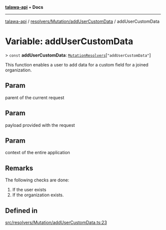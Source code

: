 [**talawa-api**](../../../../README.md) • **Docs**

***

[talawa-api](../../../../modules.md) / [resolvers/Mutation/addUserCustomData](../README.md) / addUserCustomData

# Variable: addUserCustomData

\> `const` **addUserCustomData**: [`MutationResolvers`](../../../../types/generatedGraphQLTypes/type-aliases/MutationResolvers.md)\[`"addUserCustomData"`\]

This function enables a user to add data for a custom field for a joined organization.

## Param

parent of the current request

## Param

payload provided with the request

## Param

context of the entire application

## Remarks

The following checks are done:
1. If the user exists
2. If the organization exists.

## Defined in

[src/resolvers/Mutation/addUserCustomData.ts:23](https://github.com/PalisadoesFoundation/talawa-api/blob/7fc9f13527dc6ead651f268e58527dcc279b95bc/src/resolvers/Mutation/addUserCustomData.ts#L23)
